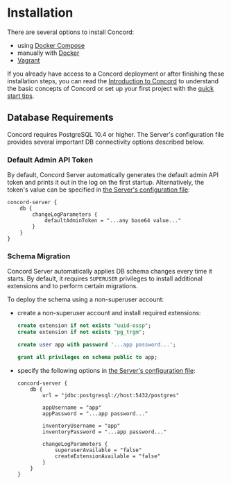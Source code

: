 # Installation

There are several options to install Concord:

- using [Docker Compose](./install/docker-compose.md)
- manually with [Docker](./install/docker.md)
- [Vagrant](./install/vagrant.md)

If you already have access to a Concord deployment or after finishing these
installation steps, you can read the [Introduction to Concord](./index.md)
to understand the basic concepts of Concord or set up your first project with
the [quick start tips](./quickstart.md).

## Database Requirements

Concord requires PostgreSQL 10.4 or higher. The Server's configuration file
provides several important DB connectivity options described below.

### Default Admin API Token

By default, Concord Server automatically generates the default admin API token
and prints it out in the log on the first startup. Alternatively, the token's
value can be specified in [the Server's configuration file](./configuration.md#server-configuration-file):

```
concord-server {
    db {
        changeLogParameters {
            defaultAdminToken = "...any base64 value..."
        }
    }
}
```

### Schema Migration

Concord Server automatically applies DB schema changes every time it starts.
By default, it requires `SUPERUSER` privileges to install additional extensions
and to perform certain migrations.

To deploy the schema using a non-superuser account:

- create a non-superuser account and install required extensions:
    ```sql
    create extension if not exists "uuid-ossp";
    create extension if not exists "pg_trgm";

    create user app with password '...app password...';

    grant all privileges on schema public to app;
    ```
- specify the following options in [the Server's configuration file](./configuration.md#server-configuration-file):

    ```
    concord-server {
        db {
            url = "jdbc:postgresql://host:5432/postgres"
    
            appUsername = "app"
            appPassword = "...app password..."
    
            inventoryUsername = "app"
            inventoryPassword = "...app password..."
    
            changeLogParameters {
                superuserAvailable = "false"
                createExtensionAvailable = "false"
            }
        }
    }
    ```
